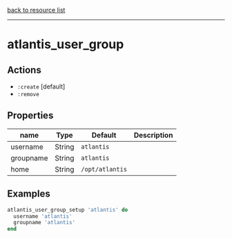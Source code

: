 [back to resource list](https://github.com/sous-chefs/atlantis#resources)

---

# atlantis_user_group

## Actions

- `:create` [default]
- `:remove`

## Properties

| name          | Type            | Default          | Description   |
| ------------- | --------------- | ---------------- | ------------- |
| username      | String          | `atlantis`       |               |
| groupname     | String          | `atlantis`       |               |
| home          | String          | `/opt/atlantis`  |               |

## Examples

```ruby
atlantis_user_group_setup 'atlantis' do
  username 'atlantis'
  groupname 'atlantis'
end
```
